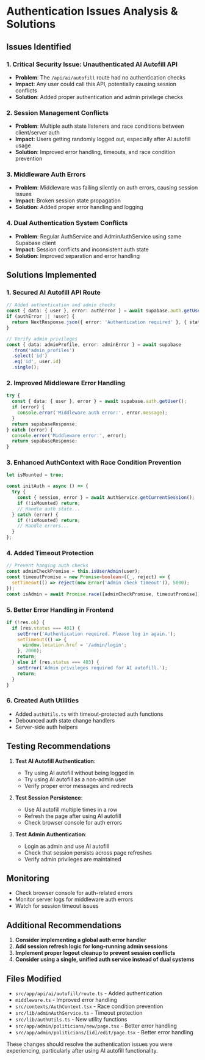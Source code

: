 # Authentication Issues Analysis & Solutions

## Issues Identified

### 1. **Critical Security Issue: Unauthenticated AI Autofill API**
- **Problem**: The `/api/ai/autofill` route had no authentication checks
- **Impact**: Any user could call this API, potentially causing session conflicts
- **Solution**: Added proper authentication and admin privilege checks

### 2. **Session Management Conflicts**
- **Problem**: Multiple auth state listeners and race conditions between client/server auth
- **Impact**: Users getting randomly logged out, especially after AI autofill usage
- **Solution**: Improved error handling, timeouts, and race condition prevention

### 3. **Middleware Auth Errors**
- **Problem**: Middleware was failing silently on auth errors, causing session issues
- **Impact**: Broken session state propagation
- **Solution**: Added proper error handling and logging

### 4. **Dual Authentication System Conflicts**
- **Problem**: Regular AuthService and AdminAuthService using same Supabase client
- **Impact**: Session conflicts and inconsistent auth state
- **Solution**: Improved separation and error handling

## Solutions Implemented

### 1. **Secured AI Autofill API Route**
```typescript
// Added authentication and admin checks
const { data: { user }, error: authError } = await supabase.auth.getUser();
if (authError || !user) {
  return NextResponse.json({ error: 'Authentication required' }, { status: 401 });
}

// Verify admin privileges
const { data: adminProfile, error: adminError } = await supabase
  .from('admin_profiles')
  .select('id')
  .eq('id', user.id)
  .single();
```

### 2. **Improved Middleware Error Handling**
```typescript
try {
  const { data: { user }, error } = await supabase.auth.getUser();
  if (error) {
    console.error('Middleware auth error:', error.message);
  }
  return supabaseResponse;
} catch (error) {
  console.error('Middleware error:', error);
  return supabaseResponse;
}
```

### 3. **Enhanced AuthContext with Race Condition Prevention**
```typescript
let isMounted = true;

const initAuth = async () => {
  try {
    const { session, error } = await AuthService.getCurrentSession();
    if (!isMounted) return;
    // Handle auth state...
  } catch (error) {
    if (!isMounted) return;
    // Handle errors...
  }
};
```

### 4. **Added Timeout Protection**
```typescript
// Prevent hanging auth checks
const adminCheckPromise = this.isUserAdmin(user);
const timeoutPromise = new Promise<boolean>((_, reject) => {
  setTimeout(() => reject(new Error('Admin check timeout')), 5000);
});
const isAdmin = await Promise.race([adminCheckPromise, timeoutPromise]);
```

### 5. **Better Error Handling in Frontend**
```typescript
if (!res.ok) {
  if (res.status === 401) {
    setError('Authentication required. Please log in again.');
    setTimeout(() => {
      window.location.href = '/admin/login';
    }, 2000);
    return;
  } else if (res.status === 403) {
    setError('Admin privileges required for AI autofill.');
    return;
  }
}
```

### 6. **Created Auth Utilities**
- Added `authUtils.ts` with timeout-protected auth functions
- Debounced auth state change handlers
- Server-side auth helpers

## Testing Recommendations

1. **Test AI Autofill Authentication**:
   - Try using AI autofill without being logged in
   - Try using AI autofill as a non-admin user
   - Verify proper error messages and redirects

2. **Test Session Persistence**:
   - Use AI autofill multiple times in a row
   - Refresh the page after using AI autofill
   - Check browser console for auth errors

3. **Test Admin Authentication**:
   - Login as admin and use AI autofill
   - Check that session persists across page refreshes
   - Verify admin privileges are maintained

## Monitoring

- Check browser console for auth-related errors
- Monitor server logs for middleware auth errors
- Watch for session timeout issues

## Additional Recommendations

1. **Consider implementing a global auth error handler**
2. **Add session refresh logic for long-running admin sessions**
3. **Implement proper logout cleanup to prevent session conflicts**
4. **Consider using a single, unified auth service instead of dual systems**

## Files Modified

- `src/app/api/ai/autofill/route.ts` - Added authentication
- `middleware.ts` - Improved error handling
- `src/contexts/AuthContext.tsx` - Race condition prevention
- `src/lib/adminAuthService.ts` - Timeout protection
- `src/lib/authUtils.ts` - New utility functions
- `src/app/admin/politicians/new/page.tsx` - Better error handling
- `src/app/admin/politicians/[id]/edit/page.tsx` - Better error handling

These changes should resolve the authentication issues you were experiencing, particularly after using AI autofill functionality.
